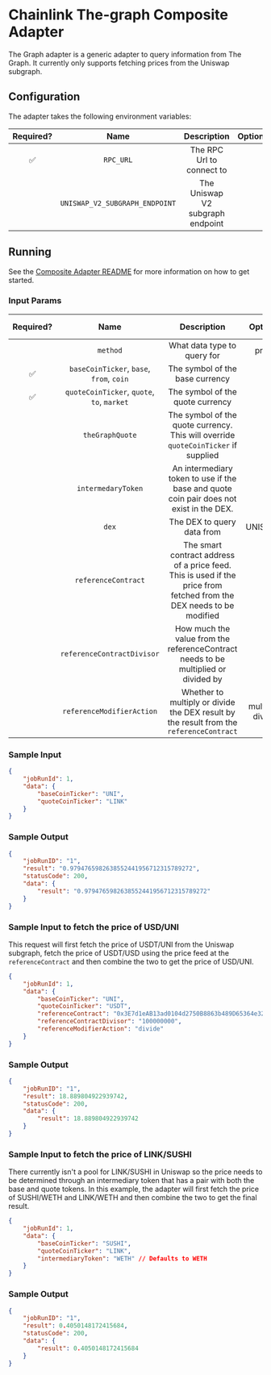 # Chainlink The-graph Composite Adapter

The Graph adapter is a generic adapter to query information from The Graph.  It currently only supports fetching prices from the Uniswap subgraph.

## Configuration

The adapter takes the following environment variables:

| Required? |   Name    |         Description          | Options | Defaults to |
| :-------: | :-------: | :--------------------------: | :-----: | :---------: |
|    ✅     | `RPC_URL` | The RPC Url to connect to |         |             | 
|           | `UNISWAP_V2_SUBGRAPH_ENDPOINT` | The Uniswap V2 subgraph endpoint |         |     https://api.thegraph.com/subgraphs/name/ianlapham/uniswapv2        |

## Running

See the [Composite Adapter README](../README.md) for more information on how to get started.

### Input Params

| Required? |            Name            |               Description                |       Options       | Defaults to |
| :-------: | :------------------------: | :--------------------------------------: | :-----------------: | :---------: |
|           |       `method`             |   What data type to query for            |        price             |     price        |
|    ✅     |       `baseCoinTicker`, `base`, `from`, `coin`     |   The symbol of the base currency       |                     |             |
|    ✅      |       `quoteCoinTicker`, `quote`, `to`, `market`     |   The symbol of the quote currency      |                     |             |
|           |       `theGraphQuote`     |   The symbol of the quote currency.  This will override `quoteCoinTicker` if supplied      |                     |             |
|         |       `intermedaryToken`      |   An intermediary token to use if the base and quote coin pair does not exist in the DEX.       |                     |      WETH       |
|           |       `dex`                |   The DEX to query data from             |   UNISWAP           |   UNISWAP   |    
|           | `referenceContract`         |   The smart contract address of a price feed.  This is used if the price from fetched from the DEX needs to be modified    | |             |
|           | `referenceContractDivisor`  |   How much the value from the referenceContract needs to be multiplied or divided by    |      |             |
|           | `referenceModifierAction`  |   Whether to multiply or divide the DEX result by the result from the `referenceContract`   |  multiply, divide  |      multiply       |

### Sample Input 

```json
{
    "jobRunId": 1,
    "data": {
        "baseCoinTicker": "UNI",
        "quoteCoinTicker": "LINK"
    }
}
```

### Sample Output

```json
{
    "jobRunID": "1",
    "result": "0.9794765982638552441956712315789272",
    "statusCode": 200,
    "data": {
        "result": "0.9794765982638552441956712315789272"
    }
}
```


### Sample Input to fetch the price of USD/UNI

This request will first fetch the price of USDT/UNI from the Uniswap subgraph, fetch the price of USDT/USD using the price feed at the `referenceContract` and then 
combine the two to get the price of USD/UNI.


```json
{
    "jobRunId": 1,
    "data": {
        "baseCoinTicker": "UNI",
        "quoteCoinTicker": "USDT",
        "referenceContract": "0x3E7d1eAB13ad0104d2750B8863b489D65364e32D",
        "referenceContractDivisor": "100000000",
        "referenceModifierAction": "divide"
    }
}
```

### Sample Output

```json
{
    "jobRunID": "1",
    "result": 18.889804922939742,
    "statusCode": 200,
    "data": {
        "result": 18.889804922939742
    }
}
```

### Sample Input to fetch the price of LINK/SUSHI

There currently isn't a pool for LINK/SUSHI in Uniswap so the price needs to be determined through an intermediary token that has a pair with both the base and
quote tokens.  In this example, the adapter will first fetch the price of SUSHI/WETH and LINK/WETH and then combine the two to get the final result.

```json
{
    "jobRunId": 1,
    "data": {
        "baseCoinTicker": "SUSHI",
        "quoteCoinTicker": "LINK",
        "intermediaryToken": "WETH" // Defaults to WETH
    }
}
```

### Sample Output

```json
{
    "jobRunID": "1",
    "result": 0.4050148172415684,
    "statusCode": 200,
    "data": {
        "result": 0.4050148172415684
    }
}
```